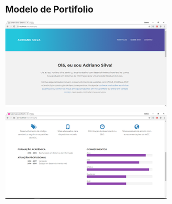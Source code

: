 # Modelo de Portifolio
![model](https://github.com/slivadrip/Modelo-de-Portifolio/blob/master/assets/img/index.PNG)

![model](https://github.com/slivadrip/Modelo-de-Portifolio/blob/master/assets/img/sobre.PNG)
